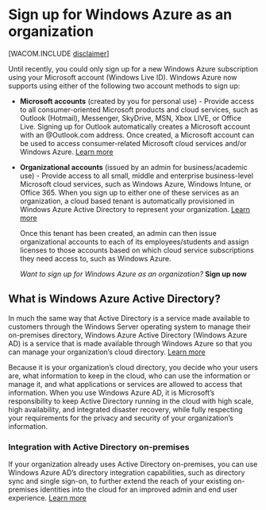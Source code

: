 ﻿<properties umbracoNaviHide="0" pageTitle="How To Configure Cloud Services" metaKeywords="Windows Azure cloud services, cloud service, configure cloud service" metaDescription="Learn how to configure Windows Azure cloud services." linkid="manage-windows-how-to-guide-storage-accounts" urlDisplayName="How to: storage accounts" headerExpose="" footerExpose="" disqusComments="1" />



<h1 id="configurecloudservice">Sign up for Windows Azure as an organization</h1>

[WACOM.INCLUDE [disclaimer](../includes/disclaimer.md)]

Until recently, you could only sign up for a new Windows Azure subscription using your Microsoft account (Windows Live ID). Windows Azure now supports using either of the following two account methods to sign up:

* **Microsoft accounts** (created by you for personal use) - Provide access to all consumer-oriented Microsoft products and cloud services, such as Outlook (Hotmail), Messenger, SkyDrive, MSN, Xbox LIVE, or Office Live. Signing up for Outlook automatically creates a Microsoft account with an @Outlook.com address. Once created, a Microsoft account can be used to access consumer-related Microsoft cloud services and/or Windows Azure. [Learn more](http://windows.microsoft.com/en-US/windows-live/sign-in-what-is-microsoft-account)

* **Organizational accounts** (issued by an admin for business/academic use) - Provide access to all small, middle and enterprise business-level Microsoft cloud services, such as Windows Azure, Windows Intune, or Office 365. When you sign up to either one of these services as an organization, a cloud based tenant is automatically provisioned in Windows Azure Active Directory to represent your organization. [Learn more](http://technet.microsoft.com/en-us/library/jj573650) 

	Once this tenant has been created, an admin can then issue organizational accounts to each of its employees/students and assign licenses to those accounts based on which cloud service subscriptions they need access to, such as Windows Azure. 

	*Want to sign up for Windows Azure as an organization?* **Sign up now**

<h2>What is Windows Azure Active Directory?</h2>

In much the same way that Active Directory is a service made available to customers through the Windows Server operating system to manage their on-premises directory, Windows Azure Active Directory (Windows Azure AD) is a service that is made available through Windows Azure so that you can manage your organization’s cloud directory. [Learn more](http://technet.microsoft.com/en-us/library/hh967619)

Because it is your organization’s cloud directory, you decide who your users are, what information to keep in the cloud, who can use the information or manage it, and what applications or services are allowed to access that information. When you use Windows Azure AD, it is Microsoft’s responsibility to keep Active Directory running in the cloud with high scale, high availability, and integrated disaster recovery, while fully respecting your requirements for the privacy and security of your organization’s information.

<h3>Integration with Active Directory on-premises</h3>

If your organization already uses Active Directory on-premises, you can use Windows Azure AD’s directory integration capabilities, such as directory sync and single sign-on, to further extend the reach of your existing on-premises identities into the cloud for an improved admin and end user experience. [Learn more](http://technet.microsoft.com/en-us/library/jj573653)
